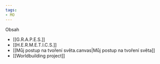 ```yaml
---
tags:
- MO
---
```


Obsah
- [[G.R.A.P.E.S.]]
- [[H.E.R.M.E.T.I.C.S.]]
- [[Můj postup na tvoření světa.canvas|Můj postup na tvoření světa]]
- [[Worldbuilding project]]
